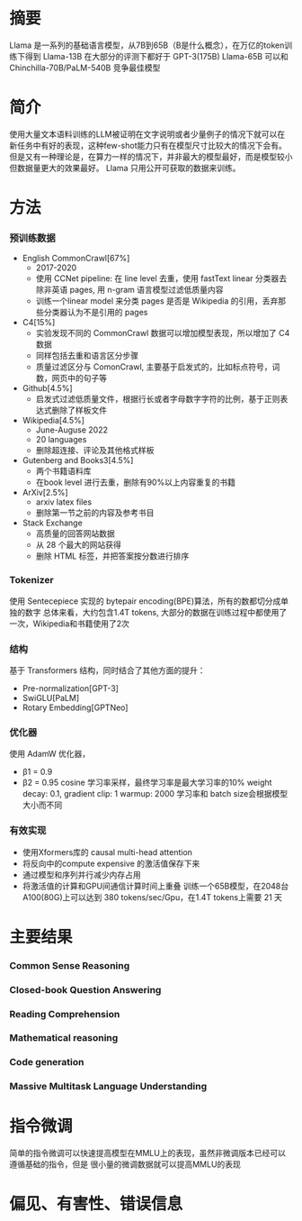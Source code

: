 # 摘要
Llama 是一系列的基础语言模型，从7B到65B（B是什么概念），在万亿的token训练下得到
Llama-13B 在大部分的评测下都好于 GPT-3(175B)
Llama-65B 可以和 Chinchilla-70B/PaLM-540B 竞争最佳模型

# 简介
使用大量文本语料训练的LLM被证明在文字说明或者少量例子的情况下就可以在新任务中有好的表现，这种few-shot能力只有在模型尺寸比较大的情况下会有。
但是又有一种理论是，在算力一样的情况下，并非最大的模型最好，而是模型较小但数据量更大的效果最好。
Llama 只用公开可获取的数据来训练。

# 方法
### 预训练数据

- English CommonCrawl[67%]
  - 2017-2020
  - 使用 CCNet pipeline: 在 line level 去重，使用 fastText linear 分类器去除非英语 pages, 用 n-gram 语言模型过滤低质量内容
  - 训练一个linear model 来分类 pages 是否是 Wikipedia 的引用，丢弃那些分类器认为不是引用的 pages
- C4[15%]
  - 实验发现不同的 CommonCrawl 数据可以增加模型表现，所以增加了 C4 数据
  - 同样包括去重和语言区分步骤
  - 质量过滤区分与 ComonCrawl, 主要基于启发式的，比如标点符号，词数，网页中的句子等
- Github[4.5%]
  - 启发式过滤低质量文件，根据行长或者字母数字字符的比例，基于正则表达式删除了样板文件
- Wikipedia[4.5%]
  - June-Auguse 2022
  - 20 languages
  - 删除超连接、评论及其他格式样板
- Gutenberg and Books3[4.5%]
  - 两个书籍语料库
  - 在book level 进行去重，删除有90%以上内容重复的书籍
- ArXiv[2.5%]
  - arxiv latex files
  - 删除第一节之前的内容及参考书目
- Stack Exchange
  - 高质量的回答网站数据
  - 从 28 个最大的网站获得
  - 删除 HTML 标签，并把答案按分数进行排序

### Tokenizer
使用 Sentecepiece 实现的 bytepair encoding(BPE)算法，所有的数都切分成单独的数字
总体来看，大约包含1.4T tokens, 大部分的数据在训练过程中都使用了一次，Wikipedia和书籍使用了2次

### 结构
基于 Transformers 结构，同时结合了其他方面的提升：
- Pre-normalization[GPT-3]
- SwiGLU[PaLM]
- Rotary Embedding[GPTNeo]

### 优化器
使用 AdamW 优化器，
- β1 = 0.9
- β2 = 0.95
cosine 学习率采样，最终学习率是最大学习率的10%
weight decay: 0.1, gradient clip: 1
warmup: 2000
学习率和 batch size会根据模型大小而不同

### 有效实现
- 使用Xformers库的 causal multi-head attention
- 将反向中的compute expensive 的激活值保存下来
- 通过模型和序列并行减少内存占用
- 将激活值的计算和GPU间通信计算时间上重叠
训练一个65B模型，在2048台A100(80G)上可以达到 380 tokens/sec/Gpu，在1.4T tokens上需要 21 天

# 主要结果
### Common Sense Reasoning
### Closed-book Question Answering
### Reading Comprehension
### Mathematical reasoning
### Code generation
### Massive Multitask Language Understanding

# 指令微调
简单的指令微调可以快速提高模型在MMLU上的表现，虽然非微调版本已经可以遵循基础的指令，但是
很小量的微调数据就可以提高MMLU的表现

# 偏见、有害性、错误信息
###
###
